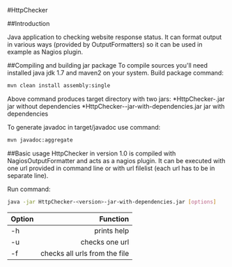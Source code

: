 #HttpChecker

##Introduction

Java application to checking website response status. It can format output in various ways (provided by OutputFormatters) so it can be used in example as Nagios plugin.

##Compiling and building jar package
To compile sources you'll need installed java jdk 1.7 and maven2 on your system.
Build package command:

```bash
mvn clean install assembly:single
```

Above command produces target directory with two jars:
*HttpChecker-<version>.jar jar without dependencies
*HttpChecker-<version>-jar-with-dependencies.jar jar with dependencies

To generate javadoc in target/javadoc use command:

```bash
mvn javadoc:aggregate
```

##Basic usage
HttpChecker in version 1.0 is compiled with NagiosOutputFormatter and acts as a nagios plugin. It can be executed with one url provided in command line or with url filelist (each url has to be in separate line).

Run command:

```bash
java -jar HttpChecker-<version>-jar-with-dependencies.jar [options]
```

|Option|Function|
| ----------| ----------:|
|-h | prints help|
|-u <url> | checks one url|
|-f <filename> | checks all urls from the file|


